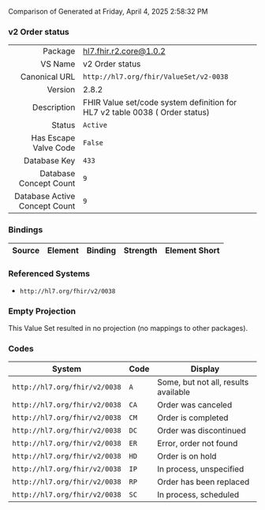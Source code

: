 Comparison of 
Generated at Friday, April 4, 2025 2:58:32 PM

### v2 Order status

|      |     |
| ---: | --- |
| Package | hl7.fhir.r2.core@1.0.2 |
| VS Name | v2 Order status |
| Canonical URL | `http://hl7.org/fhir/ValueSet/v2-0038` |
| Version | 2.8.2 |
| Description | FHIR Value set/code system definition for HL7 v2 table 0038 ( Order status) |
| Status | `Active` |
| Has Escape Valve Code | `False` |
| Database Key | `433` |
| Database Concept Count | `9` |
| Database Active Concept Count | `9` |
### Bindings

| Source | Element | Binding | Strength | Element Short |
| ------ | ------- | ------- | -------- | ------------- |

### Referenced Systems

* `http://hl7.org/fhir/v2/0038`
### Empty Projection

This Value Set resulted in no projection (no mappings to other packages).

### Codes

| System | Code | Display |
| ------ | ---- | ------- |
| `http://hl7.org/fhir/v2/0038` | `A` | Some, but not all, results available |
| `http://hl7.org/fhir/v2/0038` | `CA` | Order was canceled |
| `http://hl7.org/fhir/v2/0038` | `CM` | Order is completed |
| `http://hl7.org/fhir/v2/0038` | `DC` | Order was discontinued |
| `http://hl7.org/fhir/v2/0038` | `ER` | Error, order not found |
| `http://hl7.org/fhir/v2/0038` | `HD` | Order is on hold |
| `http://hl7.org/fhir/v2/0038` | `IP` | In process, unspecified |
| `http://hl7.org/fhir/v2/0038` | `RP` | Order has been replaced |
| `http://hl7.org/fhir/v2/0038` | `SC` | In process, scheduled |
